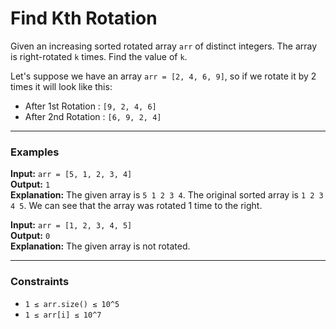 # Find Kth Rotation

Given an increasing sorted rotated array `arr` of distinct integers. The array is right-rotated `k` times. Find the value of `k`.

Let's suppose we have an array `arr = [2, 4, 6, 9]`, so if we rotate it by 2 times it will look like this:  
- After 1st Rotation : `[9, 2, 4, 6]`  
- After 2nd Rotation : `[6, 9, 2, 4]`

---

### Examples

**Input:** `arr = [5, 1, 2, 3, 4]`  
**Output:** `1`  
**Explanation:** The given array is `5 1 2 3 4`. The original sorted array is `1 2 3 4 5`. We can see that the array was rotated 1 time to the right.

**Input:** `arr = [1, 2, 3, 4, 5]`  
**Output:** `0`  
**Explanation:** The given array is not rotated.

---

### Constraints

- `1 ≤ arr.size() ≤ 10^5`
- `1 ≤ arr[i] ≤ 10^7`
